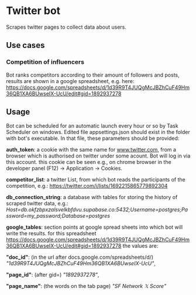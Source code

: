 # Twitter bot
Scrapes twitter pages to collect data about users.
## Use cases
### Competition of influencers
Bot ranks competitors according to their amount of followers and posts, results are shown in a google spreadsheet, 
e.g. here: https://docs.google.com/spreadsheets/d/1d39R9T4JUQgMcJBZhCuF49Hm36QB1XA6BUwseIX-UcU/edit#gid=1892937278
## Usage
Bot can be scheduled for an automatic launch every hour or so by Task Scheduler on windows.
Edited file appsettings.json should exist in the folder with bot's executable. 
In that file, these parameters should be provided:

**auth_token**: a cookie with the same name for www.twitter.com, from a browser which is authorised on twitter under some acount. 
Bot will log in via this account. this cookie can be seen e.g., on chrome browser in the developer panel (F12) -> Application -> Cookies.

**competitor_list**: a twitter List, from which bot reads the participants of the competition, e.g.: https://twitter.com/i/lists/1692215865779892304

**db_connection_string**: a database with tables for storing the history of scraped twitter data, e.g.: *Host=db.okfzbpxzalsvelkbfdvu.supabase.co:5432;Username=postgres;Password=my_password;Database=postgres*

**google_tables**: section points at google spread sheets into which bot will write the results. for this spreadsheet https://docs.google.com/spreadsheets/d/1d39R9T4JUQgMcJBZhCuF49Hm36QB1XA6BUwseIX-UcU/edit#gid=1892937278 the values are: 

**"doc_id"**: (in the url after docs.google.com/spreadsheets/d/) *"1d39R9T4JUQgMcJBZhCuF49Hm36QB1XA6BUwseIX-UcU"*,

**"page_id"**: (after gid=) *"1892937278"*,

**"page_name"**: (the words on the tab page) *"SF Network 𝕏 Score"*
